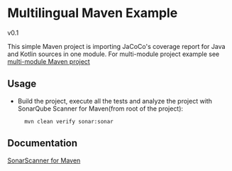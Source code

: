 # Multilingual Maven Example

v0.1

This simple Maven project is importing JaCoCo's coverage report for Java and Kotlin sources in one module. For multi-module project example 
see [multi-module Maven project](../maven-multimodule/README.md)
        
## Usage

* Build the project, execute all the tests and analyze the project with SonarQube Scanner for Maven(from root  of the project):

        mvn clean verify sonar:sonar
        
## Documentation

[SonarScanner for Maven](https://docs.sonarsource.com/sonarqube/latest/analyzing-source-code/scanners/sonarscanner-for-maven/)
